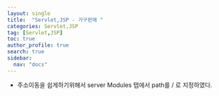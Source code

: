 ```yaml
---
layout: single
title:  "Servlet,JSP - 가구판매 "
categories: Servlet,JSP
tag: [Servlet,JSP]
toc: true
author_profile: true
search: true
sidebar:
  nav: "docs"
---
```


- 주소이동을 쉽게하기위해서 server Modules 탭에서 path를 / 로 지정하였다.

